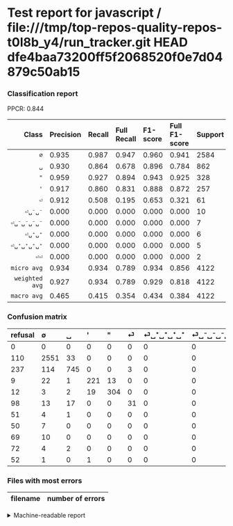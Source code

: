 # Test report for javascript / file:///tmp/top-repos-quality-repos-t0l8b_y4/run_tracker.git HEAD dfe4baa73200ff5f2068520f0e7d04879c50ab15

### Classification report

PPCR: 0.844

| Class | Precision | Recall | Full Recall | F1-score | Full F1-score | Support | Full Support | PPCR |
|------:|:----------|:-------|:------------|:---------|:---------|:--------|:-------------|:-----|
| `∅` | 0.935| 0.987| 0.947| 0.960| 0.941| 2584| 2694| 0.959 |
| `␣` | 0.930| 0.864| 0.678| 0.896| 0.784| 862| 1099| 0.784 |
| `"` | 0.959| 0.927| 0.894| 0.943| 0.925| 328| 340| 0.965 |
| `'` | 0.917| 0.860| 0.831| 0.888| 0.872| 257| 266| 0.966 |
| `⏎` | 0.912| 0.508| 0.195| 0.653| 0.321| 61| 159| 0.384 |
| `⏎␣⁻␣⁻` | 0.000| 0.000| 0.000| 0.000| 0.000| 10| 79| 0.127 |
| `⏎␣⁻␣⁻␣⁻␣⁻` | 0.000| 0.000| 0.000| 0.000| 0.000| 7| 57| 0.123 |
| `⏎␣⁺␣⁺` | 0.000| 0.000| 0.000| 0.000| 0.000| 6| 78| 0.077 |
| `⏎␣⁺␣⁺␣⁺␣⁺` | 0.000| 0.000| 0.000| 0.000| 0.000| 5| 56| 0.089 |
| `⏎⏎` | 0.000| 0.000| 0.000| 0.000| 0.000| 2| 54| 0.037 |
| `micro avg` | 0.934| 0.934| 0.789| 0.934| 0.856| 4122| 4882| 0.844 |
| `weighted avg` | 0.927| 0.934| 0.789| 0.929| 0.818| 4122| 4882| 0.844 |
| `macro avg` | 0.465| 0.415| 0.354| 0.434| 0.384| 4122| 4882| 0.844 |

### Confusion matrix

|refusal|  ∅| ␣| '| "| ⏎| ⏎␣⁺␣⁺␣⁺␣⁺| ⏎␣⁻␣⁻␣⁻␣⁻| ⏎␣⁻␣⁻| ⏎␣⁺␣⁺| ⏎⏎| 
|:---|:---|:---|:---|:---|:---|:---|:---|:---|:---|:---|
|0 |0 |0 |0 |0 |0 |0 |0 |0 |0 |0 |
|110 |2551 |33 |0 |0 |0 |0 |0 |0 |0 |0 |
|237 |114 |745 |0 |0 |3 |0 |0 |0 |0 |0 |
|9 |22 |1 |221 |13 |0 |0 |0 |0 |0 |0 |
|12 |3 |2 |19 |304 |0 |0 |0 |0 |0 |0 |
|98 |13 |17 |0 |0 |31 |0 |0 |0 |0 |0 |
|51 |4 |1 |0 |0 |0 |0 |0 |0 |0 |0 |
|50 |7 |0 |0 |0 |0 |0 |0 |0 |0 |0 |
|69 |10 |0 |0 |0 |0 |0 |0 |0 |0 |0 |
|72 |4 |2 |0 |0 |0 |0 |0 |0 |0 |0 |
|52 |1 |0 |1 |0 |0 |0 |0 |0 |0 |0 |

### Files with most errors

| filename | number of errors|
|:----:|:-----|

<details>
    <summary>Machine-readable report</summary>
```json
{
  "cl_report": {"\"": {"f1-score": 0.9426356589147287, "precision": 0.9589905362776026, "recall": 0.926829268292683, "support": 328}, "\u0027": {"f1-score": 0.8875502008032129, "precision": 0.91701244813278, "recall": 0.8599221789883269, "support": 257}, "macro avg": {"f1-score": 0.43390746658864837, "precision": 0.46526297237805575, "recall": 0.41464464122909905, "support": 4122}, "micro avg": {"f1-score": 0.9344978165938864, "precision": 0.9344978165938864, "recall": 0.9344978165938864, "support": 4122}, "weighted avg": {"f1-score": 0.9293551193916161, "precision": 0.9274700994102734, "recall": 0.9344978165938864, "support": 4122}, "\u2205": {"f1-score": 0.9602860907208732, "precision": 0.9347746427262733, "recall": 0.9872291021671826, "support": 2584}, "\u23ce": {"f1-score": 0.6526315789473685, "precision": 0.9117647058823529, "recall": 0.5081967213114754, "support": 61}, "\u23ce\u23ce": {"f1-score": 0.0, "precision": 0.0, "recall": 0.0, "support": 2}, "\u23ce\u2423\u207a\u2423\u207a": {"f1-score": 0.0, "precision": 0.0, "recall": 0.0, "support": 6}, "\u23ce\u2423\u207a\u2423\u207a\u2423\u207a\u2423\u207a": {"f1-score": 0.0, "precision": 0.0, "recall": 0.0, "support": 5}, "\u23ce\u2423\u207b\u2423\u207b": {"f1-score": 0.0, "precision": 0.0, "recall": 0.0, "support": 10}, "\u23ce\u2423\u207b\u2423\u207b\u2423\u207b\u2423\u207b": {"f1-score": 0.0, "precision": 0.0, "recall": 0.0, "support": 7}, "\u2423": {"f1-score": 0.8959711365003006, "precision": 0.9300873907615481, "recall": 0.8642691415313225, "support": 862}},
  "cl_report_full": {"\"": {"f1-score": 0.9254185692541858, "precision": 0.9589905362776026, "recall": 0.8941176470588236, "support": 340}, "\u0027": {"f1-score": 0.8717948717948717, "precision": 0.91701244813278, "recall": 0.8308270676691729, "support": 266}, "macro avg": {"f1-score": 0.38434751617117036, "precision": 0.46526297237805575, "recall": 0.35447213376138004, "support": 4882}, "micro avg": {"f1-score": 0.8556197245668592, "precision": 0.9344978165938864, "recall": 0.7890208930766079, "support": 4882}, "weighted avg": {"f1-score": 0.8181074772284159, "precision": 0.871651292856313, "recall": 0.7890208930766079, "support": 4882}, "\u2205": {"f1-score": 0.9408076710307947, "precision": 0.9347746427262733, "recall": 0.9469190794357832, "support": 2694}, "\u23ce": {"f1-score": 0.32124352331606215, "precision": 0.9117647058823529, "recall": 0.1949685534591195, "support": 159}, "\u23ce\u23ce": {"f1-score": 0.0, "precision": 0.0, "recall": 0.0, "support": 54}, "\u23ce\u2423\u207a\u2423\u207a": {"f1-score": 0.0, "precision": 0.0, "recall": 0.0, "support": 78}, "\u23ce\u2423\u207a\u2423\u207a\u2423\u207a\u2423\u207a": {"f1-score": 0.0, "precision": 0.0, "recall": 0.0, "support": 56}, "\u23ce\u2423\u207b\u2423\u207b": {"f1-score": 0.0, "precision": 0.0, "recall": 0.0, "support": 79}, "\u23ce\u2423\u207b\u2423\u207b\u2423\u207b\u2423\u207b": {"f1-score": 0.0, "precision": 0.0, "recall": 0.0, "support": 57}, "\u2423": {"f1-score": 0.7842105263157895, "precision": 0.9300873907615481, "recall": 0.6778889899909009, "support": 1099}},
  "ppcr": 0.8443260958623515
}
```
</details>
